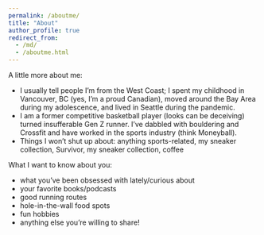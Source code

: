 ```yaml
---
permalink: /aboutme/
title: "About"
author_profile: true
redirect_from: 
  - /md/
  - /aboutme.html
---
```


A little more about me: 
- I usually tell people I’m from the West Coast; I spent my childhood in Vancouver, BC (yes, I’m a proud Canadian), moved around the Bay Area during my adolescence, and lived in Seattle during the pandemic. 
- I am a former competitive basketball player (looks can be deceiving) turned insufferable Gen Z runner. I’ve dabbled with bouldering and Crossfit and have worked in the sports industry (think Moneyball). 
- Things I won’t shut up about: anything sports-related, my sneaker collection, Survivor, my sneaker collection, coffee

What I want to know about you: 
- what you’ve been obsessed with lately/curious about
- your favorite books/podcasts
- good running routes
- hole-in-the-wall food spots
- fun hobbies
- anything else you’re willing to share!
